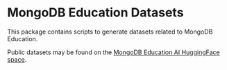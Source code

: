 # MongoDB Education Datasets

This package contains scripts to generate datasets related to MongoDB Education.

Public datasets may be found on the [MongoDB Education AI HuggingFace space](https://huggingface.co/mongodb-eai).